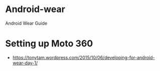 # Android-wear
Android Wear Guide

# Setting up Moto 360
- https://tonytam.wordpress.com/2015/10/06/developing-for-android-wear-day-1/

